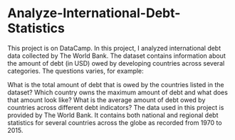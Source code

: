 # Analyze-International-Debt-Statistics
This project is on DataCamp. In this project, I analyzed international debt data collected by The World Bank. The dataset contains information about the amount of debt (in USD) owed by developing countries across several categories. The questions varies, for example:

What is the total amount of debt that is owed by the countries listed in the dataset?
Which country owns the maximum amount of debt and what does that amount look like?
What is the average amount of debt owed by countries across different debt indicators?
The data used in this project is provided by The World Bank. It contains both national and regional debt statistics for several countries across the globe as recorded from 1970 to 2015.
